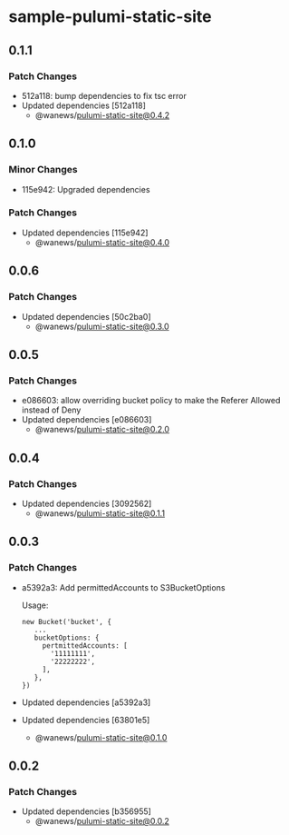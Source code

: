 # sample-pulumi-static-site

## 0.1.1

### Patch Changes

- 512a118: bump dependencies to fix tsc error
- Updated dependencies [512a118]
  - @wanews/pulumi-static-site@0.4.2

## 0.1.0

### Minor Changes

- 115e942: Upgraded dependencies

### Patch Changes

- Updated dependencies [115e942]
  - @wanews/pulumi-static-site@0.4.0

## 0.0.6

### Patch Changes

- Updated dependencies [50c2ba0]
  - @wanews/pulumi-static-site@0.3.0

## 0.0.5

### Patch Changes

- e086603: allow overriding bucket policy to make the Referer Allowed instead of Deny
- Updated dependencies [e086603]
  - @wanews/pulumi-static-site@0.2.0

## 0.0.4

### Patch Changes

- Updated dependencies [3092562]
  - @wanews/pulumi-static-site@0.1.1

## 0.0.3

### Patch Changes

- a5392a3: Add permittedAccounts to S3BucketOptions

  Usage:

  ```
  new Bucket('bucket', {
     ...
     bucketOptions: {
       pertmittedAccounts: [
         '11111111',
         '22222222',
       ],
     },
  })
  ```

- Updated dependencies [a5392a3]
- Updated dependencies [63801e5]
  - @wanews/pulumi-static-site@0.1.0

## 0.0.2

### Patch Changes

- Updated dependencies [b356955]
  - @wanews/pulumi-static-site@0.0.2

